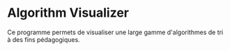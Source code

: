 <h1>Algorithm Visualizer</h1>
<p>Ce programme permets de visualiser une large gamme d'algorithmes de tri &agrave; des fins p&eacute;dagogiques.</p>
